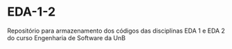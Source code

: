 # EDA-1-2
Repositório para armazenamento dos códigos das disciplinas EDA 1 e EDA 2 do curso Engenharia de Software da UnB
